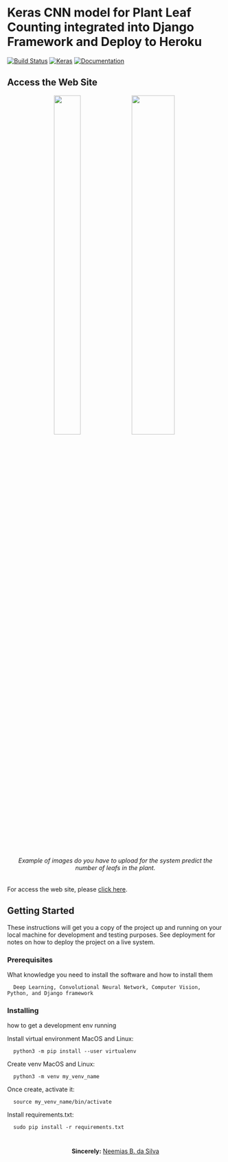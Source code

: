 # Keras CNN model for  Plant Leaf Counting integrated into Django Framework and Deploy to Heroku

[![Build Status](https://travis-ci.org/ImaginaryLandscape/django-version-viewer.svg?branch=master)](https://travis-ci.org/ImaginaryLandscape/django-version-viewer)
[![Keras](https://img.shields.io/pypi/format/Keras)](https://travis-ci.org/keras-team/keras) 
[![Documentation](https://img.shields.io/badge/api-reference-blue.svg)](https://www.tensorflow.org/api_docs/)


## Access the Web Site

<p align="center"><img src="https://github.com/neemiasbsilva/regression-in-CNNs-applied-to-plant-leaf-count/blob/master/dataset-01.png" width="35%" height="45%"><img src="https://github.com/neemiasbsilva/regression-in-CNNs-applied-to-plant-leaf-count/blob/master/dataset-02.png" width="44.5%" height="45%"></p> 
<h6 align="center">Example of images do you have to upload for the system predict the number of leafs in the plant.</h6>

For access the web site, please [click here](https://boiling-harbor-43228.herokuapp.com/).

## Getting Started

These instructions will get you a copy of the project up and running on your local machine for development and testing purposes. See deployment for notes on how to deploy the project on a live system. 


### Prerequisites

What knowledge you need to install the software and how to install them

```
  Deep Learning, Convolutional Neural Network, Computer Vision, Python, and Django framework
```

### Installing

how to get a development env running

Install virtual environment MacOS and Linux:

```
  python3 -m pip install --user virtualenv
```

Create venv MacOS and Linux:

```
  python3 -m venv my_venv_name
```

Once create, activate it:

```
  source my_venv_name/bin/activate
```

Install requirements.txt:

```
  sudo pip install -r requirements.txt
```




#

<p align="center"><b>Sincerely:</b> <a href="https://github.com/neemiasbsilva">Neemias B. da Silva</a></p>

#
